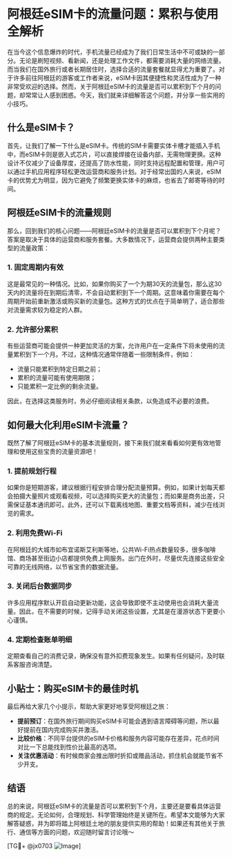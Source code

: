 # 阿根廷eSIM卡的流量问题：累积与使用全解析

在当今这个信息爆炸的时代，手机流量已经成为了我们日常生活中不可或缺的一部分。无论是刷短视频、看新闻，还是处理工作文件，都需要消耗大量的网络流量。而当我们在国外旅行或者长期居住时，选择合适的流量套餐就显得尤为重要了。对于许多前往阿根廷的游客或工作者来说，eSIM卡因其便捷性和灵活性成为了一种非常受欢迎的选择。然而，关于阿根廷eSIM卡的流量是否可以累积到下个月的问题，却常常让人感到困惑。今天，我们就来详细解答这个问题，并分享一些实用的小技巧。

## 什么是eSIM卡？

首先，让我们了解一下什么是eSIM卡。传统的SIM卡需要实体卡槽才能插入手机中，而eSIM卡则是嵌入式芯片，可以直接焊接在设备内部，无需物理更换。这种设计不仅减少了设备厚度，还提高了防水性能，同时支持远程配置和管理，用户可以通过手机应用程序轻松更改运营商和服务计划。对于经常出国的人来说，eSIM卡的优势尤为明显，因为它避免了频繁更换实体卡的麻烦，也省去了邮寄等待的时间。

## 阿根廷eSIM卡的流量规则

那么，回到我们的核心问题——阿根廷eSIM卡的流量是否可以累积到下个月呢？答案是取决于具体的运营商和服务套餐。大多数情况下，运营商会提供两种主要类型的流量政策：

### 1. **固定周期内有效**
   这是最常见的一种情况。比如，如果你购买了一个为期30天的流量包，那么这30天内的流量将在到期后清零，不会自动累积到下一个周期。这意味着你需要在每个周期开始前重新激活或购买新的流量包。这种方式的优点在于简单明了，适合那些对流量需求较为稳定的人群。

### 2. **允许部分累积**
   有些运营商可能会提供一种更加灵活的方案，允许用户在一定条件下将未使用的流量累积到下一个月。不过，这种情况通常伴随着一些限制条件，例如：
   - 流量只能累积到特定日期之前；
   - 累积的流量可能有使用期限；
   - 只能累积一定比例的剩余流量。

   因此，在选择这类服务时，务必仔细阅读相关条款，以免造成不必要的浪费。

## 如何最大化利用eSIM卡流量？

既然了解了阿根廷eSIM卡的基本流量规则，接下来我们就来看看如何更有效地管理和使用这些宝贵的流量资源吧！

### 1. **提前规划行程**
   如果你是短期游客，建议根据行程安排合理分配流量预算。例如，如果计划每天都会拍摄大量照片或观看视频，可以选择购买更大的流量包；而如果是商务出差，只需保证基本通讯即可。此外，还可以下载离线地图、重要文档等资料，减少在线浏览的需求。

### 2. **利用免费Wi-Fi**
   在阿根廷的大城市如布宜诺斯艾利斯等地，公共Wi-Fi热点数量较多，很多咖啡馆、商场甚至街边小店都提供免费上网服务。出门在外时，尽量优先连接这些安全可靠的无线网络，以节省宝贵的数据流量。

### 3. **关闭后台数据同步**
   许多应用程序默认开启自动更新功能，这会导致即使不主动使用也会消耗大量流量。因此，在不需要的时候，记得手动关闭这些设置，尤其是在漫游状态下更要小心谨慎。

### 4. **定期检查账单明细**
   定期查看自己的消费记录，确保没有意外扣费现象发生。如果有任何疑问，及时联系客服咨询清楚。

## 小贴士：购买eSIM卡的最佳时机

最后再给大家几个小提示，帮助大家更好地享受阿根廷之旅：

- **提前预订**：在国外旅行期间购买eSIM卡可能会遇到语言障碍等问题，所以最好提前在国内完成购买并激活。
- **比较价格**：不同平台提供的eSIM卡价格和服务内容可能存在差异，花点时间对比一下总能找到性价比最高的选项。
- **关注优惠活动**：有时候商家会推出限时折扣或赠品活动，抓住机会就能节省不少开支。

## 结语

总的来说，阿根廷eSIM卡的流量是否可以累积到下个月，主要还是要看具体运营商的规定。无论如何，合理规划、科学管理始终是关键所在。希望本文能够为大家解答疑惑，并为即将踏上阿根廷土地的朋友提供实用的帮助！如果还有其他关于旅行、通信等方面的问题，欢迎随时留言讨论哦～

[TG💪+ @jx0703 ![Image](https://github.com/user-attachments/assets/dbca1d08-cadb-493c-b0ec-ad6f7a83f270)]